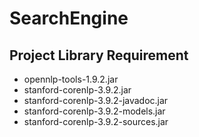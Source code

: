 # SearchEngine
## Project Library Requirement
* opennlp-tools-1.9.2.jar
* stanford-corenlp-3.9.2.jar
* stanford-corenlp-3.9.2-javadoc.jar
* stanford-corenlp-3.9.2-models.jar
* stanford-corenlp-3.9.2-sources.jar